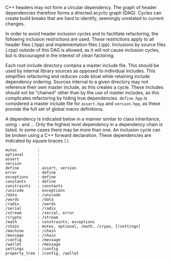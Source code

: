 C++ headers may not form a circular dependency. The graph of header dependencies therefore forms a directed acyclic graph (DAG). Cycles can create build breaks that are hard to identify, seemingly unrelated to current changes.

In order to avoid header inclusion cycles and to facilitate refactoring, the following inclusion restrictions are used. These restrictions apply to all header files (.hpp) and implementation files (.ipp). Inclusions by source files (.cpp) outside of this DAG is allowed, as it will not cause inclusion cycles, but is discouraged in the interest of clean factoring.

Each root include directory contains a master include file. This should be used by internal library sources as opposed to individual includes. This simplifies refactoring and reduces code bloat while retaining include dependency ordering. Sources internal to a given directory may not reference their own master include, as this creates a cycle. These includes should not be "chained" other than by the use of master includes, as this complicates refactoring by hiding true dependencies. `define.hpp` is considered a master include file for `assert.hpp` and `version.hpp`, as these provide the full set of global macro definitions.

A dependency is indicated below in a manner similar to class inheritance, using `:` and `,`. Only the highest level dependency in a dependency chain is listed. In some cases there may be more than one. An inclusion cycle can be broken using a C++ forward declaration. These dependencies are indicated by square braces `[]`.

```
mutex         :
optional      :
assert        :
version       :
define        : assert, version
error         : define
exceptions    : define
constants     : define
constraints   : constants
/unicode      : exceptions
/data         : /unicode
/words        : /data
/radix        : /words
/serial       : /radix
/stream       : /serial, error
/crypto       : /stream
/math         : constraints, exceptions
/chain        : mutex, optional, /math, /crypo, [/settings]
/machine      : /chain
/message      : /chain
/config       : /message
/wallet       : /message
settings      : /config
property_tree : /config, /wallet
```